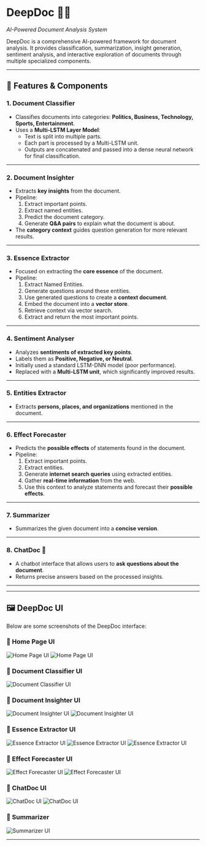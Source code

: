 # DeepDoc 🧠📄  
*AI-Powered Document Analysis System*  

DeepDoc is a comprehensive AI-powered framework for document analysis. It provides classification, summarization, insight generation, sentiment analysis, and interactive exploration of documents through multiple specialized components.  

---

## 🚀 Features & Components  

### 1. Document Classifier  
- Classifies documents into categories: **Politics, Business, Technology, Sports, Entertainment**.  
- Uses a **Multi-LSTM Layer Model**:  
  - Text is split into multiple parts.  
  - Each part is processed by a Multi-LSTM unit.  
  - Outputs are concatenated and passed into a dense neural network for final classification.  

---

### 2. Document Insighter  
- Extracts **key insights** from the document.  
- Pipeline:  
  1. Extract important points.  
  2. Extract named entities.  
  3. Predict the document category.  
  4. Generate **Q&A pairs** to explain what the document is about.  
- The **category context** guides question generation for more relevant results.  

---

### 3. Essence Extractor  
- Focused on extracting the **core essence** of the document.  
- Pipeline:  
  1. Extract Named Entities.  
  2. Generate questions around these entities.  
  3. Use generated questions to create a **context document**.  
  4. Embed the document into a **vector store**.  
  5. Retrieve context via vector search.  
  6. Extract and return the most important points.  

---

### 4. Sentiment Analyser  
- Analyzes **sentiments of extracted key points**.  
- Labels them as **Positive, Negative, or Neutral**.  
- Initially used a standard LSTM-DNN model (poor performance).  
- Replaced with a **Multi-LSTM unit**, which significantly improved results.  

---

### 5. Entities Extractor  
- Extracts **persons, places, and organizations** mentioned in the document.  

---

### 6. Effect Forecaster  
- Predicts the **possible effects** of statements found in the document.  
- Pipeline:  
  1. Extract important points.  
  2. Extract entities.  
  3. Generate **internet search queries** using extracted entities.  
  4. Gather **real-time information** from the web.  
  5. Use this context to analyze statements and forecast their **possible effects**.  

---

### 7. Summarizer  
- Summarizes the given document into a **concise version**.  

---

### 8. ChatDoc 💬  
- A chatbot interface that allows users to **ask questions about the document**.  
- Returns precise answers based on the processed insights.  

---


---

## 🖼️ DeepDoc UI 

Below are some screenshots of the DeepDoc interface:  

### 🔹 Home Page UI
![Home Page UI](images/front1.png) 
![Home Page UI](images/front2.png) 

### 🔹 Document Classifier UI  
![Document Classifier UI](images/doc_classifier.png)  

### 🔹 Document Insighter UI  
![Document Insighter UI](images/doc_insighter1.png)
![Document Insighter UI](images/doc_insighter2.png)

### 🔹 Essence Extractor UI  
![Essence Extractor UI](images/essence_extractor1.png)
![Essence Extractor UI](images/essence_extractor2.png)
![Essence Extractor UI](images/essence_extractor3.png)

### 🔹 Effect Forecaster UI  
![Effect Forecaster UI](images/effect_forecaster1.png) 
![Effect Forecaster UI](images/effect_forecaster2.png) 

### 🔹 ChatDoc UI  
![ChatDoc UI](images/chatdoc1.png)
![ChatDoc UI](images/chatdoc2.png)  

### 🔹 Summarizer
![Summarizer UI](images/summarizer.png) 

---

